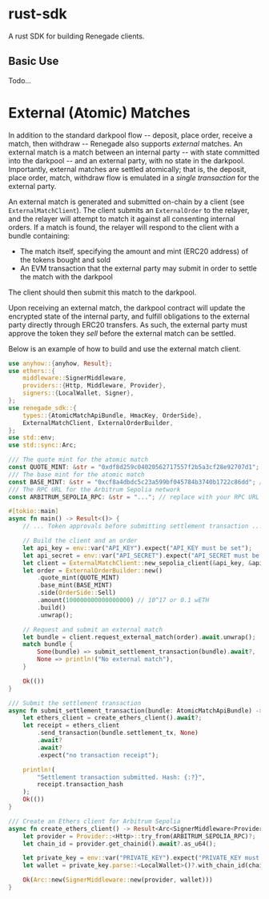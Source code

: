 # rust-sdk
A rust SDK for building Renegade clients.

## Basic Use

Todo...

# External (Atomic) Matches

In addition to the standard darkpool flow -- deposit, place order, receive a match, then withdraw -- Renegade also supports *external* matches. An external match is a match between an internal party -- with state committed into the darkpool -- and an external party, with no state in the darkpool. Importantly, external matches are settled atomically; that is, the deposit, place order, match, withdraw flow is emulated in a _single transaction_ for the external party.

An external match is generated and submitted on-chain by a client (see `ExternalMatchClient`). The client submits an `ExternalOrder` to the relayer, and the relayer will attempt to match it against all consenting internal orders. If a match is found, the relayer will respond to the client with a bundle containing:
- The match itself, specifying the amount and mint (ERC20 address) of the tokens bought and sold
- An EVM transaction that the external party may submit in order to settle the match with the darkpool

The client should then submit this match to the darkpool.

Upon receiving an external match, the darkpool contract will update the encrypted state of the internal party, and fulfill obligations to the external party directly through ERC20 transfers. As such, the external party must approve the token they _sell_ before the external match can be settled.

Below is an example of how to build and use the external match client.

```rust
use anyhow::{anyhow, Result};
use ethers::{
    middleware::SignerMiddleware,
    providers::{Http, Middleware, Provider},
    signers::{LocalWallet, Signer},
};
use renegade_sdk::{
    types::{AtomicMatchApiBundle, HmacKey, OrderSide},
    ExternalMatchClient, ExternalOrderBuilder,
};
use std::env;
use std::sync::Arc;

/// The quote mint for the atomic match
const QUOTE_MINT: &str = "0xdf8d259c04020562717557f2b5a3cf28e92707d1"; // wETH on Arbitrum Sepolia
/// The base mint for the atomic match
const BASE_MINT: &str = "0xcf8a4dbdc5c23a599bf045784b3740b1722c86dd"; // USDC on Arbitrum Sepolia
/// The RPC URL for the Arbitrum Sepolia network
const ARBITRUM_SEPOLIA_RPC: &str = "..."; // replace with your RPC URL

#[tokio::main]
async fn main() -> Result<()> {
    // ... Token approvals before submitting settlement transaction ... //

    // Build the client and an order
    let api_key = env::var("API_KEY").expect("API_KEY must be set");
    let api_secret = env::var("API_SECRET").expect("API_SECRET must be set");
    let client = ExternalMatchClient::new_sepolia_client(&api_key, &api_secret)?;
    let order = ExternalOrderBuilder::new()
        .quote_mint(QUOTE_MINT)
        .base_mint(BASE_MINT)
        .side(OrderSide::Sell)
        .amount(100000000000000000) // 10^17 or 0.1 wETH
        .build()
        .unwrap();

    // Request and submit an external match
    let bundle = client.request_external_match(order).await.unwrap();
    match bundle {
        Some(bundle) => submit_settlement_transaction(bundle).await?,
        None => println!("No external match"),
    }

    Ok(())
}

/// Submit the settlement transaction
async fn submit_settlement_transaction(bundle: AtomicMatchApiBundle) -> Result<()> {
    let ethers_client = create_ethers_client().await?;
    let receipt = ethers_client
        .send_transaction(bundle.settlement_tx, None)
        .await?
        .await?
        .expect("no transaction receipt");

    println!(
        "Settlement transaction submitted. Hash: {:?}",
        receipt.transaction_hash
    );
    Ok(())
}

/// Create an Ethers client for Arbitrum Sepolia
async fn create_ethers_client() -> Result<Arc<SignerMiddleware<Provider<Http>, LocalWallet>>> {
    let provider = Provider::<Http>::try_from(ARBITRUM_SEPOLIA_RPC)?;
    let chain_id = provider.get_chainid().await?.as_u64();

    let private_key = env::var("PRIVATE_KEY").expect("PRIVATE_KEY must be set");
    let wallet = private_key.parse::<LocalWallet>()?.with_chain_id(chain_id);

    Ok(Arc::new(SignerMiddleware::new(provider, wallet)))
}
```